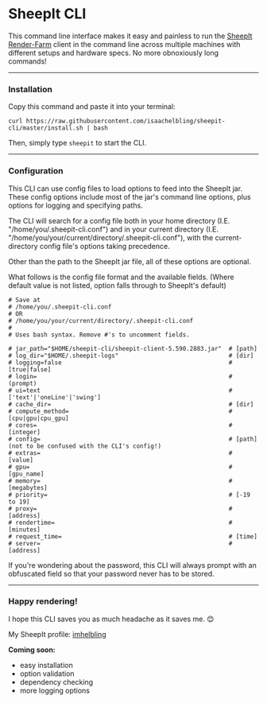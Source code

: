 # SheepIt CLI

This command line interface makes it easy and painless to run the [SheepIt Render-Farm](https://www.sheepit-renderfarm.com/) client in the command line across multiple machines with different setups and hardware specs. No more obnoxiously long commands!

---

### Installation
Copy this command and paste it into your terminal:

`curl https://raw.githubusercontent.com/isaachelbling/sheepit-cli/master/install.sh | bash`

Then, simply type `sheepit` to start the CLI.

---

### Configuration
This CLI can use config files to load options to feed into the SheepIt jar. These config options include most of the jar's command line options, plus options for logging and specifying paths.

The CLI will search for a config file both in your home directory (I.E. "/home/you/.sheepit-cli.conf") and in your current directory (I.E. "/home/you/your/current/directory/.sheepit-cli.conf"), with the current-directory config file's options taking precedence.

Other than the path to the SheepIt jar file, all of these options are optional.

What follows is the config file format and the available fields. (Where default value is not listed, option falls through to SheepIt's default)

```
# Save at
# /home/you/.sheepit-cli.conf
# OR
# /home/you/your/current/directory/.sheepit-cli.conf
#
# Uses bash syntax. Remove #'s to uncomment fields.

# jar_path="$HOME/sheepit-cli/sheepit-client-5.590.2883.jar"  # [path]
# log_dir="$HOME/.sheepit-logs"                               # [dir]
# logging=false                                               # [true|false]
# login=                                                      # (prompt)
# ui=text                                                     # ['text'|'oneLine'|'swing']
# cache_dir=                                                  # [dir]
# compute_method=                                             # [cpu|gpu|cpu_gpu]
# cores=                                                      # [integer]
# config=                                                     # [path] (not to be confused with the CLI's config!)
# extras=                                                     # [value]
# gpu=                                                        # [gpu_name]
# memory=                                                     # [megabytes]
# priority=                                                   # [-19 to 19]
# proxy=                                                      # [address]
# rendertime=                                                 # [minutes]
# request_time=                                               # [time]
# server=                                                     # [address]

```

If you're wondering about the password, this CLI will always prompt with an obfuscated field so that your password never has to be stored.

---

### Happy rendering!

I hope this CLI saves you as much headache as it saves me. :blush:

My SheepIt profile: [imhelbling](https://www.sheepit-renderfarm.com/account.php?mode=profile&login=imhelbling)

**Coming soon:**
- easy installation
- option validation
- dependency checking
- more logging options
